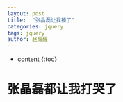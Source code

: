 ```yaml
---
layout: post
title:  "张晶磊让我揍了"
categories: jquery
tags: jquery
author: 赵醒醒
---
```


* content
{:toc}

# 张晶磊都让我打哭了